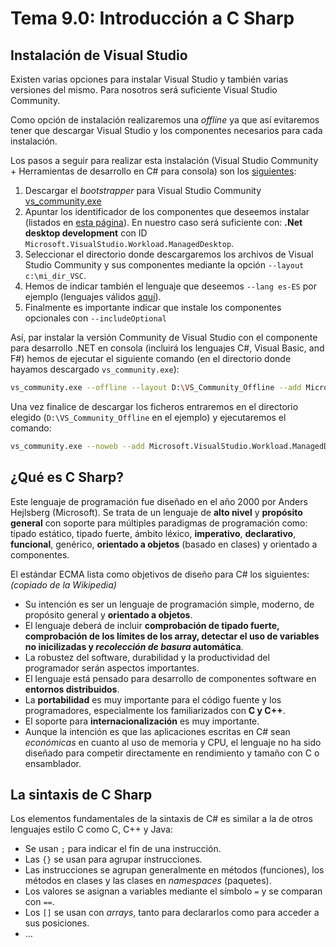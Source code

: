 # Tema 9.0: Introducción a C Sharp

## Instalación de Visual Studio

Existen varias opciones para instalar Visual Studio y también varias versiones del mismo. Para nosotros será suficiente Visual Studio Community.

Como opción de instalación realizaremos una _offline_ ya que así evitaremos tener que descargar Visual Studio y los componentes necesarios para cada instalación.

Los pasos a seguir para realizar esta instalación (Visual Studio Community + Herramientas de desarrollo en C# para consola) son los [siguientes](https://learn.microsoft.com/en-us/visualstudio/install/create-an-offline-installation-of-visual-studio?view=vs-2022#use-the-command-line-to-create-a-local-layout):

1. Descargar el _bootstrapper_ para Visual Studio Community [vs_community.exe](https://aka.ms/vs/17/release/vs_community.exe)
2. Apuntar los identificador de los componentes que deseemos instalar (listados en [esta página](https://learn.microsoft.com/en-us/visualstudio/install/workload-component-id-vs-community?source=recommendations&view=vs-2022)). En nuestro caso será suficiente con: **.Net desktop development** con ID `Microsoft.VisualStudio.Workload.ManagedDesktop`.
3. Seleccionar el directorio donde descargaremos los archivos de Visual Studio Community y sus componentes mediante la opción `--layout c:\mi_dir_VSC`.
4. Hemos de indicar también el lenguaje que deseemos `--lang es-ES` por ejemplo (lenguajes válidos [aquí](https://learn.microsoft.com/en-us/visualstudio/install/create-an-offline-installation-of-visual-studio?view=vs-2022#list-of-language-locales)).
5. Finalmente es importante indicar que instale los componentes opcionales con `--includeOptional`

Así, par instalar la versión Community de Visual Studio con el componente para desarrollo .NET en consola (incluirá los lenguajes C#, Visual Basic, and F#) hemos de ejecutar el siguiente comando (en el directorio donde hayamos descargado `vs_community.exe`):

```bash
vs_community.exe --offline --layout D:\VS_Community_Offline --add Microsoft.VisualStudio.Workload.ManagedDesktop --includeOptional --lang es-ES
```

Una vez finalice de descargar los ficheros entraremos en el directorio elegido (`D:\VS_Community_Offline` en el ejemplo) y ejecutaremos el comando:

```bash
vs_community.exe --noweb --add Microsoft.VisualStudio.Workload.ManagedDesktop --includeOptional
```

## ¿Qué es C Sharp?

Este lenguaje de programación fue diseñado en el año 2000 por Anders Hejlsberg (Microsoft). Se trata de un lenguaje de **alto nivel** y **propósito general** con soporte para múltiples paradigmas de programación como: tipado estático, tipado fuerte, ámbito léxico, **imperativo**, **declarativo**, **funcional**, genérico, **orientado a objetos** (basado en clases) y orientado a componentes.

El estándar ECMA lista como objetivos de diseño para C# los siguientes:
_(copiado de la Wikipedia)_

* Su intención es ser un lenguaje de programación simple, moderno, de propósito general y **orientado a objetos**.
* El lenguaje deberá de incluir **comprobación de tipado fuerte, comprobación de los límites de los array, detectar el uso de variables no inicilizadas y _recolección de basura_ automática**.
* La robustez del software, durabilidad y la productividad del programador serán aspectos importantes.
* El lenguaje está pensado para desarrollo de componentes software en **entornos distribuidos**.
* La **portabilidad** es muy importante para el código fuente y los programadores, especialmente los familiarizados con **C y C++**.
* El soporte para **internacionalización** es muy importante.
* Aunque la intención es que las aplicaciones escritas en C# sean _económicas_ en cuanto al uso de memoria y CPU, el lenguaje no ha sido diseñado para competir directamente en rendimiento y tamaño con C o ensamblador.

## La sintaxis de C Sharp

Los elementos fundamentales de la sintaxis de C#  es similar a la de otros lenguajes estilo C como C, C++ y Java:

* Se usan `;` para indicar el fin de una instrucción.
* Las `{}` se usan para agrupar instrucciones.
* Las instrucciones se agrupan generalmente en métodos (funciones), los métodos en clases y las clases en _namespaces_ (paquetes).
* Los valores se asignan a variables mediante el símbolo `=` y se comparan con `==`.
* Los `[]` se usan con _arrays_, tanto para declararlos como para acceder a sus posiciones.
* ...
